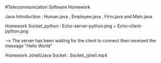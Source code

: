 #Telecommunication Software Homework

Java Introduction : Human.java , Employee.java , Firm.java and Main.java

Homework Socket_python : Echo-server-python.png + Echo-client-python.png 

--> The server has been waiting for the client to connect then received the message "Hello World"

Homework Jshell/Java Socket :   Socket_jshell.mp4
